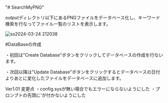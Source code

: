 "# SearchMyPNG" 

outputディレクトリ以下にあるPNGファイルをデータベース化し、キーワード検索を行なってファイル一覧のリストを表示します。

![ss2024-03-24 212038](https://github.com/hina-choco/SearchMyPNG/assets/162294996/799503ad-3175-4a62-aff2-5b6ad7e4f06b)

#DataBaseの作成

・初回は"Create Database"ボタンをクリックしてデータベースの作成を行ないます。

・次回以降は"Update Database"ボタンをクリックするとデータベースの日付よりあとに変化したファイルをデータベースに追加します。

Ver1.01 変更点
・config.sysが無い場合でもエラーにならないようにした
・プロンプトの先頭に'が付かないようにした
